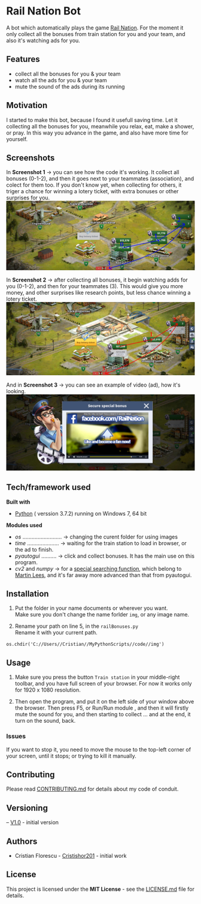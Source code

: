 Rail Nation Bot
===

A bot which automatically plays the game [Rail Nation](https://www.rail-nation.com). For the moment it only collect all the bonuses from train station for you and your team, and also it's watching ads for you.

## Features

  -  collect all the bonuses for you & your team
  -  watch all the ads for you & your team
  -  mute the sound of the ads during its running

## Motivation

I started to make this bot, because I found it usefull saving time. Let it collecting all the bonuses for you, meanwhile you relax, eat, make a shower, or pray.
In this way you advance in the game, and also have more time for yourself.

## Screenshots

In **Screenshot 1** -> you can see how the code it's working. It collect all bonuses (0-1-2), and then it goes next to your teammates (association), and colect for them too. If you don't know yet, when collecting for others, it triger a chance for winning a lotery ticket, with extra bonuses or other surprises for you.
![image](Screenshoot1.JPG "Screenshoot 1")

In **Screenshot 2** -> after collecting all bonuses, it begin watching adds for you (0-1-2), and then for your teammates (3). This would give you more money, and other surprises like research points, but less chance winning a lotery ticket.
![image](Screenshoot2.JPG "Screenshoot 2")

And in **Screenshot 3** -> you can see an example of video (ad), how it's looking.
![image](ScreenShoot3.JPG "Screenshoot 3")

## Tech/framework used

**Built with**

   * [Python](https://docs.python.org/3/) ( verssion 3.7.2) running on Windows 7, 64 bit

**Modules used**
   * *os* .......................... -> changing the curent folder for using images
   * *time* ..................... -> waiting for the train station to load in browser, or the ad to finish.
   * *pyautogui* .......... -> click and collect bonuses. It has the main use on this program.
   * *cv2* and *numpy* -> for a [special searching function](https://github.com/drov0/python-imagesearch), which belong to [Martin Lees](https://github.com/drov0), and it's far away more advanced than that from pyautogui.

## Installation

   1. Put the folder in your name documents or wherever you want.  
Make sure you don't change the name forlder `img`, or any image name.

   2. Rename your path on line 5, in the `railBonuses.py`  
Rename it with your current path.  
```
os.chdir('C://Users//Cristian//MyPythonScripts//code//img')
```

## Usage

1. Make sure you press the button `Train station` in your middle-right toolbar, and you have full screen of your browser. For now it works only for 1920 x 1080 resolution.

2. Then open the program, and put it on the left side of your window above the browser. Then press F5, or Run/Run module , and then it will firstly mute the sound for you, and then starting to collect ... and at the end, it turn on the sound, back. 

### Issues

If you want to stop it, you need to move the mouse to the top-left corner of your screen, until it stops; or trying to kill it manually.

## Contributing

Please read [CONTRIBUTING.md](CONTRIBUTING.md) for details about my code of conduit.

## Versioning

&ndash;  [V1.0](https://github.com/Cristishor201/RailNationBot/releases/tag/V1.0) - initial version

## Authors

  * Cristian Florescu  - [Cristishor201](https://github.com/Cristishor201) - initial work

## License

This project is licensed under the **MIT License** - see the [LICENSE.md](LICENSE) file for details.
